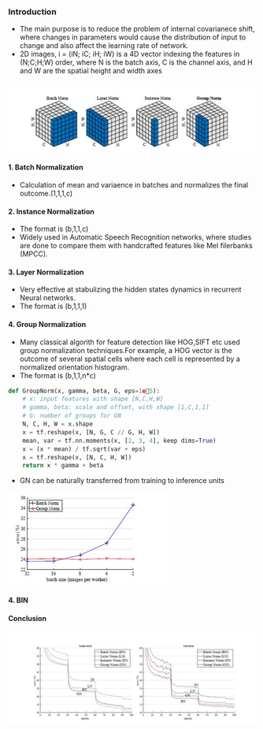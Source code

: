 ### Introduction

- The main purpose is to reduce the problem of internal covarianece shift, where changes in parameters would cause the distribution of input to change and also affect the learning rate of network.
- 2D images, i = (iN; iC; iH; iW) is a 4D vector indexing the features in (N;C;H;W) order, where N is the batch axis, C is the channel axis, and H and W are the spatial height and width axes

![](resources/norm2.JPG)

#### 1. Batch Normalization
- Calculation of mean and variaence in batches and normalizes the final outcome.(1,1,1,c)




#### 2. Instance Normalization
- The format is (b,1,1,c)
- Widely used in Automatic Speech Recognition networks, where studies are done to compare them with handcrafted features like Mel filerbanks (MPCC).

#### 3. Layer Normalization
- Very effective at stabulizing the hidden states dynamics in recurrent Neural networks.
- The format is (b,1,1,1)

#### 4. Group Normalization
- Many classical algorith for feature detection like HOG,SIFT etc used group normalization techniques.For example, a HOG vector is the outcome of several spatial cells where each cell is represented by a normalized orientation histogram.
- The format is (b,1,1,n*c)
  
``` python
def GroupNorm(x, gamma, beta, G, eps=1e􀀀5):
    # x: input features with shape [N,C,H,W]
    # gamma, beta: scale and offset, with shape [1,C,1,1]
    # G: number of groups for GN
    N, C, H, W = x.shape
    x = tf.reshape(x, [N, G, C // G, H, W])
    mean, var = tf.nn.moments(x, [2, 3, 4], keep dims=True)
    x = (x * mean) / tf.sqrt(var + eps)
    x = tf.reshape(x, [N, C, H, W])
    return x * gamma + beta
```
- GN can be naturally transferred from training to inference units


![](resources/norm1.JPG)
#### 4. BIN 


#### Conclusion 

![](resources/norm3.JPG)